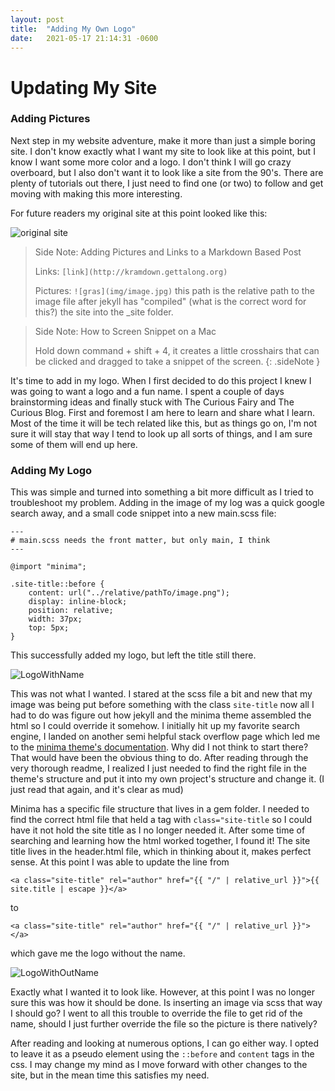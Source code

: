 ```yaml
---
layout: post
title:  "Adding My Own Logo"
date:   2021-05-17 21:14:31 -0600
---
```

# Updating My Site

### Adding Pictures
Next step in my website adventure, make it more than just a simple boring site.
I don't know exactly what I want my site to look like at this point, but I know
I want some more color and a logo. I don't think I will go crazy overboard, but
I also don't want it to look like a site from the 90's. There are plenty of 
tutorials out there, I just need to find one (or two) to follow and get moving 
with making this more interesting.

For future readers my original site at this point looked like this:

![original site](../../../images/2021-05-17/OriginalSiteMay2021.png)

> Side Note:  Adding Pictures and Links to a Markdown Based Post
> 
> Links:
> `[link](http://kramdown.gettalong.org)`
> 
> Pictures: 
> `![gras](img/image.jpg)`
> this path is the relative path to the image file after jekyll has "compiled"
> (what is the correct word for this?) the site into the _site folder.

> Side Note:  How to Screen Snippet on a Mac
> 
> Hold down command + shift + 4, it creates a little crosshairs that can be
> clicked and dragged to take a snippet of the screen.
{: .sideNote }

It's time to add in my logo. When I first decided to do this project I knew I 
was going to want a logo and a fun name. I spent a couple of days brainstorming
ideas and finally stuck with The Curious Fairy and The Curious Blog.  First and 
foremost I am here to learn and share what I learn. Most of the time it will be 
tech related like this, but as things go on, I'm not sure it will stay that way 
I tend to look up all sorts of things, and I am sure some of them will end up 
here.

### Adding My Logo

This was simple and turned into something a bit more difficult as I tried to 
troubleshoot my problem.  Adding in the image of my log was a quick google search
away, and a small code snippet into a new main.scss file:

~~~
---
# main.scss needs the front matter, but only main, I think
---

@import "minima";

.site-title::before {
	content: url("../relative/pathTo/image.png");
	display: inline-block;
	position: relative;
	width: 37px;
	top: 5px;
}
~~~

This successfully added my logo, but left the title still there.

![LogoWithName](../../../images/2021-05-17/LogoWithName.png)

This was not what I wanted. I stared at the scss file a bit and new that my 
image was being put before something with the class `site-title` now all I 
had to do was figure out how jekyll and the minima theme assembled the html 
so I could override it somehow.  I initially hit up my favorite search engine,
I landed on another semi helpful stack overflow page which led me to the
[minima theme's documentation](https://github.com/jekyll/minima).  Why did
I not think to start there? That would have been the obvious thing to do. 
After reading through the very thorough readme, I realized I just needed to 
find the right file in the theme's structure and put it into my own project's
structure and change it. (I just read that again, and it's clear as mud)

Minima has a specific file structure that lives in a gem folder.  I needed to
find the correct html file that held a tag with `class="site-title` so I could
have it not hold the site title as I no longer needed it. After some time of 
searching and learning how the html worked together, I found it! The site title
lives in the header.html file, which in thinking about it, makes perfect sense.
At this point I was able to update the line from
~~~
<a class="site-title" rel="author" href="{{ "/" | relative_url }}">{{ site.title | escape }}</a>
~~~
to
~~~
<a class="site-title" rel="author" href="{{ "/" | relative_url }}"></a>
~~~
which gave me the logo without the name.

![LogoWithOutName](../../../images/2021-05-17/LogoWithOutName.png)

Exactly what I wanted it to look like.  However, at this point I was no longer
sure this was how it should be done.  Is inserting an image via scss that way
I should go?  I went to all this trouble to override the file to get rid of 
the name, should I just further override the file so the picture is there 
natively?

After reading and looking at numerous options, I can go either way.  I opted to
leave it as a pseudo element using the `::before` and `content` tags in the css. 
I may change my mind as I move forward with other changes to the site, but in the 
mean time this satisfies my need.